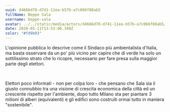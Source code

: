 ```yaml
---
uuid: d4666d70-d741-11ea-b57b-a7c066f88ab5
fullName: Beppe Sala
username: beppe-sala
avatar: ../../static/media/actors/d4666d70-d741-11ea-b57b-a7c066f88ab5/beppe-sala-avatar.jpg
date: 2020-05-11T13:53:06.340Z
color: "#fd9b93"
---
```


L'opinione pubblica lo descrive come il Sindaco più ambientalista d'Italia, ma basta osservare da un po' più vicino per capire che di verde ha solo un sottilissimo strato che lo ricopre, necessario per fare presa sulla maggior parte degli elettori.

<br />

Elettori poco informati - non per colpa loro - che pensano che Sala sia il giusto connubbio tra una visione di crescita economica della città ed un crescente rispetto per l'ambiente, dopo tutto Milano sta per piantare 3 milioni di alberi (equivalenti) e gli edifici sono costruiti ormai tutto in maniera "sostenibile".
